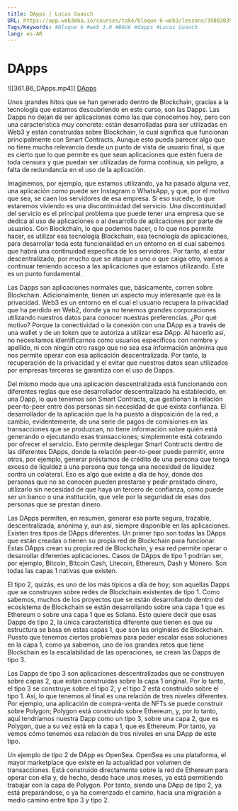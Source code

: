 ```yaml
---
title: DApps | Lucas Guasch
URL: https://app.web3mba.io/courses/take/bloque-6-web3/lessons/39803839-u6-dapps-lucas-guasch
Tags/Keywords: #Bloque 6 #web 3.0 #B6U6 #dapps #Lucas Guasch
lang: es-AR
---
```

# DApps
![[361.B6_DApps.mp4]]
[DApps](https://app.web3mba.io?wvideo=cal0dp1ti7)

Unos grandes hitos que se han generado dentro de Blockchain, gracias a la tecnología que estamos descubriendo en este curso, son las Dapps. Las Dapps no dejan de ser aplicaciones como las que conocemos hoy, pero con una característica muy concreta: están desarrolladas para ser utilizadas en Web3 y están construidas sobre Blockchain, lo cual significa que funcionan principalmente con Smart Contracts. Aunque esto pueda parecer algo que no tiene mucha relevancia desde un punto de vista de usuario final, sí que es cierto que lo que permite es que sean aplicaciones que estén fuera de toda censura y que puedan ser utilizadas de forma continua, sin peligro, a falta de redundancia en el uso de la aplicación.

Imaginemos, por ejemplo, que estamos utilizando, ya ha pasado alguna vez, una aplicación como puede ser Instagram o WhatsApp, y que, por el motivo que sea, se caen los servidores de esa empresa. Si eso sucede, lo que estaremos viviendo es una discontinuidad del servicio. Una discontinuidad del servicio es el principal problema que puede tener una empresa que se dedica al uso de aplicaciones o al desarrollo de aplicaciones por parte de usuarios. Con Blockchain, lo que podemos hacer, o lo que nos permite hacer, es utilizar esa tecnología Blockchain, esa tecnología de aplicaciones, para desarrollar toda esta funcionalidad en un entorno en el cual sabemos que habrá una continuidad específica de los servidores. Por tanto, al estar descentralizado, por mucho que se ataque a uno o que caiga otro, vamos a continuar teniendo acceso a las aplicaciones que estamos utilizando. Este es un punto fundamental.

Las Dapps son aplicaciones normales que, básicamente, corren sobre Blockchain. Adicionalmente, tienen un aspecto muy interesante que es la privacidad. Web3 es un entorno en el cual el usuario recupera la privacidad que ha perdido en Web2, donde ya no tenemos grandes corporaciones utilizando nuestros datos para conocer nuestras preferencias. ¿Por qué motivo? Porque la conectividad o la conexión con una DApp es a través de una wallet y de un token que te autoriza a utilizar esa DApp. Al hacerlo así, no necesitamos identificarnos como usuarios específicos con nombre y apellido, ni con ningún otro rasgo que no sea esa información anónima que nos permite operar con esa aplicación descentralizada. Por tanto, la recuperación de la privacidad y el evitar que nuestros datos sean utilizados por empresas terceras se garantiza con el uso de Dapps.

Del mismo modo que una aplicación descentralizada está funcionando con diferentes reglas que ese desarrollador descentralizado ha establecido, en una Dapp, lo que tenemos son Smart Contracts, que gestionan la relación peer-to-peer entre dos personas sin necesidad de que exista confianza. El desarrollador de la aplicación que la ha puesto a disposición de la red, a cambio, evidentemente, de una serie de pagos de comisiones en las transacciones que se produzcan, no tiene información sobre quién está generando o ejecutando esas transacciones; simplemente está cobrando por ofrecer el servicio. Esto permite desplegar Smart Contracts dentro de las diferentes DApps, donde la relación peer-to-peer puede permitir, entre otros, por ejemplo, generar préstamos de crédito de una persona que tenga exceso de liquidez a una persona que tenga una necesidad de liquidez contra un colateral. Eso es algo que existe a día de hoy, donde dos personas que no se conocen pueden prestarse y pedir prestado dinero, utilizarlo sin necesidad de que haya un tercero de confianza, como puede ser un banco o una institución, que vele por la seguridad de esas dos personas que se prestan dinero.

Las DApps permiten, en resumen, generar esa parte segura, trazable, descentralizada, anónima y, aun así, siempre disponible en las aplicaciones. Existen tres tipos de DApps diferentes. Un primer tipo son todas las DApps que están creadas o tienen su propia red de Blockchain para funcionar. Estas DApps crean su propia red de Blockchain, y esa red permite operar o desarrollar diferentes aplicaciones. Casos de DApps de tipo 1 podrían ser, por ejemplo, Bitcoin, Bitcoin Cash, Litecoin, Ethereum, Dash y Monero. Son todas las capas 1 nativas que existen.

El tipo 2, quizás, es uno de los más típicos a día de hoy; son aquellas Dapps que se construyen sobre redes de Blockchain existentes de tipo 1. Como sabemos, muchos de los proyectos que se están desarrollando dentro del ecosistema de Blockchain se están desarrollando sobre una capa 1 que es Ethereum o sobre una capa 1 que es Solana. Esto quiere decir que esas Dapps de tipo 2, la única característica diferente que tienen es que su estructura se basa en estas capas 1, que son las originales de Blockchain. Puesto que tenemos ciertos problemas para poder escalar esas soluciones en la capa 1, como ya sabemos, uno de los grandes retos que tiene Blockchain es la escalabilidad de las operaciones, se crean las Dapps de tipo 3.

Las Dapps de tipo 3 son aplicaciones descentralizadas que se construyen sobre capas 2, que están construidas sobre la capa 1 original. Por lo tanto, el tipo 3 se construye sobre el tipo 2, y el tipo 2 está construido sobre el tipo 1. Así, lo que tenemos al final es una relación de tres niveles diferentes. Por ejemplo, una aplicación de compra-venta de NFTs se puede construir sobre Polygon; Polygon está construido sobre Ethereum, y, por lo tanto, aquí tendríamos nuestra Dapp como un tipo 3, sobre una capa 2, que es Polygon, que a su vez está en la capa 1, que es Ethereum. Por tanto, ya vemos cómo tenemos esa relación de tres niveles en una DApp de este tipo.

Un ejemplo de tipo 2 de DApp es OpenSea. OpenSea es una plataforma, el mayor marketplace que existe en la actualidad por volumen de transacciones. Está construido directamente sobre la red de Ethereum para operar con ella y, de hecho, desde hace unos meses, ya está permitiendo trabajar con la capa de Polygon. Por tanto, siendo una DApp de tipo 2, ya está preparándose, o ya ha comenzado el camino, hacia una migración a medio camino entre tipo 3 y tipo 2.